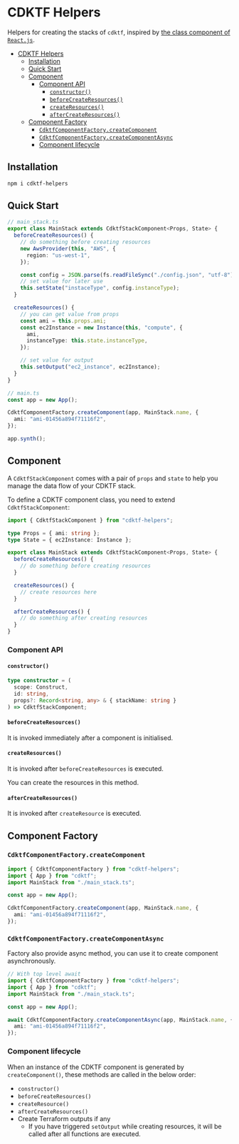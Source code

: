 # CDKTF Helpers

Helpers for creating the stacks of `cdktf`, inspired by [the class component of `React.js`](https://react.dev/reference/react/Component#constructor).

- [CDKTF Helpers](#cdktf-helpers)
  - [Installation](#installation)
  - [Quick Start](#quick-start)
  - [Component](#component)
    - [Component API](#component-api)
      - [`constructor()`](#constructor)
      - [`beforeCreateResources()`](#beforecreateresources)
      - [`createResources()`](#createresources)
      - [`afterCreateResources()`](#aftercreateresources)
  - [Component Factory](#component-factory)
    - [`CdktfComponentFactory.createComponent`](#cdktfcomponentfactorycreatecomponent)
    - [`CdktfComponentFactory.createComponentAsync`](#cdktfcomponentfactorycreatecomponentasync)
    - [Component lifecycle](#component-lifecycle)

## Installation

```bash
npm i cdktf-helpers
```

## Quick Start

```typescript
// main_stack.ts
export class MainStack extends CdktfStackComponent<Props, State> {
  beforeCreateResources() {
    // do something before creating resources
    new AwsProvider(this, "AWS", {
      region: "us-west-1",
    });

    const config = JSON.parse(fs.readFileSync("./config.json", "utf-8"));
    // set value for later use
    this.setState("instaceType", config.instanceType);
  }

  createResources() {
    // you can get value from props
    const ami = this.props.ami;
    const ec2Instance = new Instance(this, "compute", {
      ami,
      instanceType: this.state.instanceType,
    });

    // set value for output
    this.setOutput("ec2_instance", ec2Instance);
  }
}

// main.ts
const app = new App();

CdktfComponentFactory.createComponent(app, MainStack.name, {
  ami: "ami-01456a894f71116f2",
});

app.synth();
```

## Component

A `CdktfStackComponent` comes with a pair of `props` and `state` to help you manage the data flow of your CDKTF stack.

To define a CDKTF component class, you need to extend `CdktfStackComponent`:

```typescript
import { CdktfStackComponent } from "cdktf-helpers";

type Props = { ami: string };
type State = { ec2Instance: Instance };

export class MainStack extends CdktfStackComponent<Props, State> {
  beforeCreateResources() {
    // do something before creating resources
  }

  createResources() {
    // create resources here
  }

  afterCreateResources() {
    // do something after creating resources
  }
}
```

### Component API

#### `constructor()`

```typescript
type constructor = (
  scope: Construct,
  id: string,
  props?: Record<string, any> & { stackName: string }
) => CdktfStackComponent;
```

#### `beforeCreateResources()`

It is invoked immediately after a component is initialised.

#### `createResources()`

It is invoked after `beforeCreateResources` is executed.

You can create the resources in this method.

#### `afterCreateResources()`

It is invoked after `createResource` is executed.

## Component Factory

### `CdktfComponentFactory.createComponent`

```typescript
import { CdktfComponentFactory } from "cdktf-helpers";
import { App } from "cdktf";
import MainStack from "./main_stack.ts";

const app = new App();

CdktfComponentFactory.createComponent(app, MainStack.name, {
  ami: "ami-01456a894f71116f2",
});
```

### `CdktfComponentFactory.createComponentAsync`

Factory also provide async method, you can use it to create component asynchronously.

```typescript
// With top level await
import { CdktfComponentFactory } from "cdktf-helpers";
import { App } from "cdktf";
import MainStack from "./main_stack.ts";

const app = new App();

await CdktfComponentFactory.createComponentAsync(app, MainStack.name, {
  ami: "ami-01456a894f71116f2",
});
```

### Component lifecycle

When an instance of the CDKTF component is generated by `createComponent()`, these methods are called in the below order:

- `constructor()`
- `beforeCreateResources()`
- `createResource()`
- `afterCreateResources()`
- Create Terraform outputs if any
  - If you have triggered `setOutput` while creating resources, it will be called after all functions are executed.
